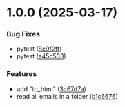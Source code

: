 # 1.0.0 (2025-03-17)


### Bug Fixes

* pytest ([8c9f2ff](https://github.com/ChristianPRO1982/manage-newsletters/commit/8c9f2ffc2b86d77c987647ed688d5c7a88447713))
* pytest ([a45c533](https://github.com/ChristianPRO1982/manage-newsletters/commit/a45c5335384a891b451d02e92244fee59e20a4ad))


### Features

* add "to_html" ([3c67d7a](https://github.com/ChristianPRO1982/manage-newsletters/commit/3c67d7a2ab3121d35e3368c9589f631174363cd8))
* read all emails in a folder ([b1c6676](https://github.com/ChristianPRO1982/manage-newsletters/commit/b1c6676b8040470d1d68ec3554677a401ae95116))
